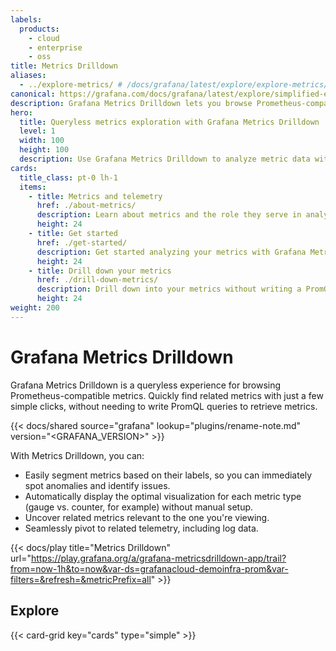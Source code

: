 ```yaml
---
labels:
  products:
    - cloud
    - enterprise
    - oss
title: Metrics Drilldown
aliases:
  - ../explore-metrics/ # /docs/grafana/latest/explore/explore-metrics/
canonical: https://grafana.com/docs/grafana/latest/explore/simplified-exploration/metrics/
description: Grafana Metrics Drilldown lets you browse Prometheus-compatible metrics using an intuitive, queryless experience.
hero:
  title: Queryless metrics exploration with Grafana Metrics Drilldown
  level: 1
  width: 100
  height: 100
  description: Use Grafana Metrics Drilldown to analyze metric data without writing a PromQL query.
cards:
  title_class: pt-0 lh-1
  items:
    - title: Metrics and telemetry
      href: ./about-metrics/
      description: Learn about metrics and the role they serve in analyzing telemetry data.
      height: 24
    - title: Get started
      href: ./get-started/
      description: Get started analyzing your metrics with Grafana Metrics Drilldown
      height: 24
    - title: Drill down your metrics
      href: ./drill-down-metrics/
      description: Drill down into your metrics without writing a PromQL query.
      height: 24
weight: 200
---
```


# Grafana Metrics Drilldown

Grafana Metrics Drilldown is a queryless experience for browsing Prometheus-compatible metrics. Quickly find related metrics with just a few simple clicks, without needing to write PromQL queries to retrieve metrics.

{{< docs/shared source="grafana" lookup="plugins/rename-note.md" version="<GRAFANA_VERSION>" >}}

With Metrics Drilldown, you can:

- Easily segment metrics based on their labels, so you can immediately spot anomalies and identify issues.
- Automatically display the optimal visualization for each metric type (gauge vs. counter, for example) without manual setup.
- Uncover related metrics relevant to the one you're viewing.
- Seamlessly pivot to related telemetry, including log data.

{{< docs/play title="Metrics Drilldown" url="https://play.grafana.org/a/grafana-metricsdrilldown-app/trail?from=now-1h&to=now&var-ds=grafanacloud-demoinfra-prom&var-filters=&refresh=&metricPrefix=all" >}}

## Explore

{{< card-grid key="cards" type="simple" >}}
